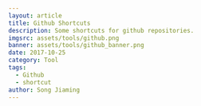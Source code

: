 ```yaml
---
layout: article
title: Github Shortcuts
description: Some shortcuts for github repositories.
imgsrc: assets/tools/github.png
banner: assets/tools/github_banner.png
date: 2017-10-25
category: Tool
tags:
  - Github
  - shortcut
author: Song Jiaming
---
```

